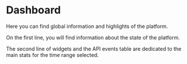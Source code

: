 # Dashboard

Here you can find global information and highlights of the platform.

On the first line, you will find information about the state of the platform.

The second line of widgets and the API events table are dedicated to the main stats for the time range selected.
